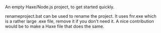 An empty Haxe/Node.js project, to get started quickly.

renameproject.bat can be used to rename the project. It uses fnr.exe which is a rather large .exe file, remove it if you don't need it. A nice contribution would be to make a Haxe file that does the same.
